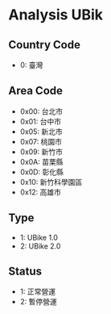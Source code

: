 # Analysis UBik
Country Code
------------
* 0: 臺灣

Area Code
---------
* 0x00: 台北市
* 0x01: 台中市
* 0x05: 新北市
* 0x07: 桃園市
* 0x09: 新竹市
* 0x0A: 苗栗縣
* 0x0D: 彰化縣
* 0x10: 新竹科學園區
* 0x12: 高雄市

Type
----
* 1: UBike 1.0
* 2: UBike 2.0

Status
------
* 1: 正常營運
* 2: 暫停營運
